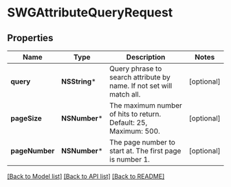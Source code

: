 # SWGAttributeQueryRequest

## Properties
Name | Type | Description | Notes
------------ | ------------- | ------------- | -------------
**query** | **NSString*** | Query phrase to search attribute by name. If not set will match all. | [optional] 
**pageSize** | **NSNumber*** | The maximum number of hits to return. Default: 25, Maximum: 500. | [optional] 
**pageNumber** | **NSNumber*** | The page number to start at. The first page is number 1. | [optional] 

[[Back to Model list]](../README.md#documentation-for-models) [[Back to API list]](../README.md#documentation-for-api-endpoints) [[Back to README]](../README.md)



